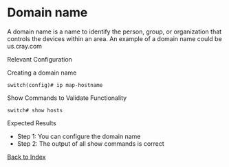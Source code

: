 # Domain name 

A domain name is a name to identify the person, group, or organization that controls the devices within an area. An example of a domain name could be us.cray.com 

Relevant Configuration 

Creating a domain name 

```
switch(config)# ip map-hostname
```

Show Commands to Validate Functionality 

```
switch# show hosts
```

Expected Results 

* Step 1: You can configure the domain name
* Step 2: The output of all show commands is correct  

[Back to Index](../index.md)